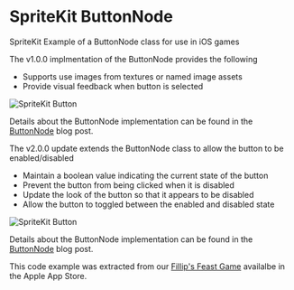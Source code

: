 # SpriteKit ButtonNode

SpriteKit Example of a ButtonNode class for use in iOS games

The v1.0.0 implmentation of the ButtonNode provides the following
* Supports use images from textures or named image assets
* Provide visual feedback when button is selected

![SpriteKit Button](http://blog.infinitecortex.com/wp-content/uploads/2015/11/ButtonNode-272x182.png "SpriteKit Button")

Details about the ButtonNode implementation can be found in the [ButtonNode](http://blog.infinitecortex.com/2015/12/button_node/) blog post.

The v2.0.0 update extends the ButtonNode class to allow the button to be enabled/disabled
* Maintain a boolean value indicating the current state of the button
* Prevent the button from being clicked when it is disabled
* Update the look of the button so that it appears to be disabled
* Allow the button to toggled between the enabled and disabled state

![SpriteKit Button](http://blog.infinitecortex.com/wp-content/uploads/2016/02/ButtonNodeEnable.png "SpriteKit Button")

Details about the ButtonNode implementation can be found in the [ButtonNode](http://blog.infinitecortex.com/2016/02/buttonnode-with-enable/) blog post.

This code example was extracted from our [Fillip's Feast Game](https://itunes.apple.com/us/app/fillips-feast/id926100130?mt=8) availalbe in the Apple App Store.

